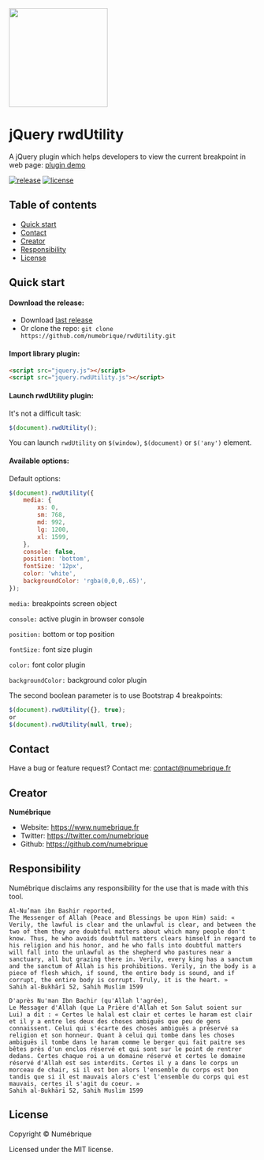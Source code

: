 <img src="https://www.numebrique.fr/img/logo_rwdutility.svg" width="200" height="200">

# jQuery rwdUtility

A jQuery plugin which helps developers to view the current breakpoint in web page: [plugin demo](https://www.numebrique.fr/plugin/rdwutility)

[![release](https://img.shields.io/github/release/numebrique/rwdUtility.svg)](https://github.com/numebrique/rwdUtility/releases/latest)
[![license](https://img.shields.io/github/license/numebrique/rwdUtility.svg)](https://github.com/numebrique/rwdUtility/LICENSE.md)

## Table of contents

- [Quick start](#quick-start)
- [Contact](#contact)
- [Creator](#creator)
- [Responsibility](#responsibility)
- [License](#license)


## Quick start

#### Download the release:

- Download [last release](https://github.com/numebrique/rwdUtility/archive/v1.0.0.zip)
- Or clone the repo: `git clone https://github.com/numebrique/rwdUtility.git`

#### Import library plugin:

```html
<script src="jquery.js"></script>
<script src="jquery.rwdUtility.js"></script>
```

#### Launch rwdUtility plugin:

It's not a difficult task:

```javascript
$(document).rwdUtility();
```

You can launch `rwdUtility` on `$(window)`, `$(document)` or `$('any')` element.


#### Available options:

Default options:

```javascript
$(document).rwdUtility({
    media: {
        xs: 0,
        sm: 768,
        md: 992,
        lg: 1200,
        xl: 1599,
    },
    console: false,
    position: 'bottom',
    fontSize: '12px',
    color: 'white',
    backgroundColor: 'rgba(0,0,0,.65)',
});
```

`media:` breakpoints screen object

`console:` active plugin in browser console

`position:` bottom or top position

`fontSize:` font size plugin

`color:` font color plugin

`backgroundColor:` background color plugin

The second boolean parameter is to use Bootstrap 4 breakpoints:

```javascript
$(document).rwdUtility({}, true);
or
$(document).rwdUtility(null, true);
```


## Contact

Have a bug or feature request? Contact me: [contact@numebrique.fr](contact@numebrique.fr)


## Creator

**Numébrique**

- Website: <https://www.numebrique.fr>
- Twitter: <https://twitter.com/numebrique>
- Github: <https://github.com/numebrique>


## Responsibility

Numébrique disclaims any responsibility for the use that is made with this tool.

```text
Al-Nu’man ibn Bashir reported,
The Messenger of Allah (Peace and Blessings be upon Him) said: « Verily, the lawful is clear and the unlawful is clear, and between the two of them they are doubtful matters about which many people don't know. Thus, he who avoids doubtful matters clears himself in regard to his religion and his honor, and he who falls into doubtful matters will fall into the unlawful as the shepherd who pastures near a sanctuary, all but grazing there in. Verily, every king has a sanctum and the sanctum of Allah is his prohibitions. Verily, in the body is a piece of flesh which, if sound, the entire body is sound, and if corrupt, the entire body is corrupt. Truly, it is the heart. »
Sahih al-Bukhārī 52, Sahih Muslim 1599
```

```text
D'après Nu'man Ibn Bachir (qu'Allah l'agrée),
Le Messager d'Allah (que La Prière d'Allah et Son Salut soient sur Lui) a dit : « Certes le halal est clair et certes le haram est clair et il y a entre les deux des choses ambiguës que peu de gens connaissent. Celui qui s'écarte des choses ambiguës a préservé sa religion et son honneur. Quant à celui qui tombe dans les choses ambiguës il tombe dans le haram comme le berger qui fait paitre ses bêtes près d'un enclos réservé et qui sont sur le point de rentrer dedans. Certes chaque roi a un domaine réservé et certes le domaine réservé d'Allah est ses interdits. Certes il y a dans le corps un morceau de chair, si il est bon alors l'ensemble du corps est bon tandis que si il est mauvais alors c'est l'ensemble du corps qui est mauvais, certes il s'agit du coeur. »
Sahih al-Bukhārī 52, Sahih Muslim 1599
```


## License

Copyright © Numébrique

Licensed under the MIT license.
